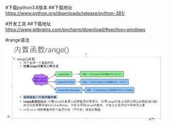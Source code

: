 #下载python3.8版本
##下载地址 https://www.python.org/downloads/release/python-381/

#开发工具
##下载地址 https://www.jetbrains.com/pycharm/download/#section=windows

#range语法
![Image text](./image/range.png)